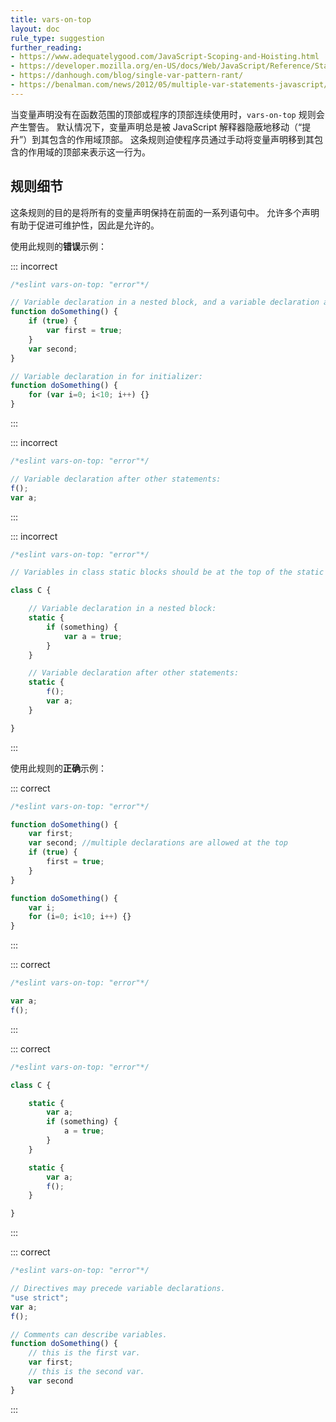 ```yaml
---
title: vars-on-top
layout: doc
rule_type: suggestion
further_reading:
- https://www.adequatelygood.com/JavaScript-Scoping-and-Hoisting.html
- https://developer.mozilla.org/en-US/docs/Web/JavaScript/Reference/Statements/var#var_hoisting
- https://danhough.com/blog/single-var-pattern-rant/
- https://benalman.com/news/2012/05/multiple-var-statements-javascript/
---
```


当变量声明没有在函数范围的顶部或程序的顶部连续使用时，`vars-on-top` 规则会产生警告。
默认情况下，变量声明总是被 JavaScript 解释器隐蔽地移动（“提升”）到其包含的作用域顶部。
这条规则迫使程序员通过手动将变量声明移到其包含的作用域的顶部来表示这一行为。

## 规则细节

这条规则的目的是将所有的变量声明保持在前面的一系列语句中。
允许多个声明有助于促进可维护性，因此是允许的。

使用此规则的**错误**示例：

::: incorrect

```js
/*eslint vars-on-top: "error"*/

// Variable declaration in a nested block, and a variable declaration after other statements:
function doSomething() {
    if (true) {
        var first = true;
    }
    var second;
}

// Variable declaration in for initializer:
function doSomething() {
    for (var i=0; i<10; i++) {}
}
```

:::

::: incorrect

```js
/*eslint vars-on-top: "error"*/

// Variable declaration after other statements:
f();
var a;
```

:::

::: incorrect

```js
/*eslint vars-on-top: "error"*/

// Variables in class static blocks should be at the top of the static blocks.

class C {

    // Variable declaration in a nested block:
    static {
        if (something) {
            var a = true;
        }
    }

    // Variable declaration after other statements:
    static {
        f();
        var a;
    }

}
```

:::

使用此规则的**正确**示例：

::: correct

```js
/*eslint vars-on-top: "error"*/

function doSomething() {
    var first;
    var second; //multiple declarations are allowed at the top
    if (true) {
        first = true;
    }
}

function doSomething() {
    var i;
    for (i=0; i<10; i++) {}
}
```

:::

::: correct

```js
/*eslint vars-on-top: "error"*/

var a;
f();
```

:::

::: correct

```js
/*eslint vars-on-top: "error"*/

class C {

    static {
        var a;
        if (something) {
            a = true;
        }
    }

    static {
        var a;
        f();
    }

}
```

:::

::: correct

```js
/*eslint vars-on-top: "error"*/

// Directives may precede variable declarations.
"use strict";
var a;
f();

// Comments can describe variables.
function doSomething() {
    // this is the first var.
    var first;
    // this is the second var.
    var second
}
```

:::
